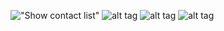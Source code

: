 !["Show contact list"](https://drive.google.com/file/d/1ApwlazitbRVj8u0woKLJdaKB6hXUNSDX/view?usp=sharing)
![alt tag](https://drive.google.com/file/d/1KfKFiFsIKAvLmIi9WOue8vsp45v4AHON/view?usp=sharing "Show contact by ID")
![alt tag](https://drive.google.com/file/d/1BZMmh4KOfz2-nfloi9XbnWoDx2TsM2yq/view?usp=sharing "Remove contact by ID")​
![alt tag](https://drive.google.com/file/d/1vRzhUs-BsoSdd46B4Mo_pDla40pdcs85/view?usp=sharing "Add new contact ")
